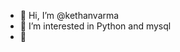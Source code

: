 - 👋 Hi, I’m @kethanvarma
- 👀 I’m interested in Python and mysql
- 🌱 

<!---
kethanvarma/kethanvarma is a ✨ special ✨ repository because its `README.md` (this file) appears on your GitHub profile.
You can click the Preview link to take a look at your changes.
--->
